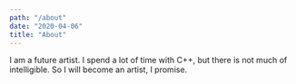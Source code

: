 ```yaml
---
path: "/about"
date: "2020-04-06"
title: "About"
---
```



I am a future artist. I spend a lot of time with C++, but there is not much of intelligible. So I will become an artist, I promise.